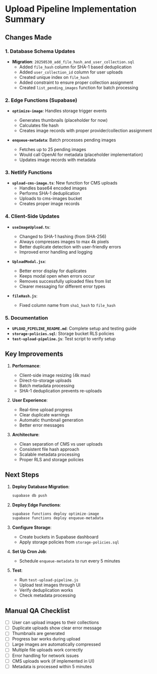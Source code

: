 # Upload Pipeline Implementation Summary

## Changes Made

### 1. Database Schema Updates
- **Migration**: `20250530_add_file_hash_and_user_collection.sql`
  - Added `file_hash` column for SHA-1 based deduplication
  - Added `user_collection_id` column for user uploads
  - Created unique index on `file_hash`
  - Added constraint to ensure proper collection assignment
  - Created `list_pending_images` function for batch processing

### 2. Edge Functions (Supabase)
- **`optimize-image`**: Handles storage trigger events
  - Generates thumbnails (placeholder for now)
  - Calculates file hash
  - Creates image records with proper provider/collection assignment
  
- **`enqueue-metadata`**: Batch processes pending images
  - Fetches up to 25 pending images
  - Would call OpenAI for metadata (placeholder implementation)
  - Updates image records with metadata

### 3. Netlify Functions
- **`upload-cms-image.ts`**: New function for CMS uploads
  - Handles base64 encoded images
  - Performs SHA-1 deduplication
  - Uploads to cms-images bucket
  - Creates proper image records

### 4. Client-Side Updates
- **`useImageUpload.ts`**:
  - Changed to SHA-1 hashing (from SHA-256)
  - Always compresses images to max 4k pixels
  - Better duplicate detection with user-friendly errors
  - Improved error handling and logging

- **`UploadModal.jsx`**:
  - Better error display for duplicates
  - Keeps modal open when errors occur
  - Removes successfully uploaded files from list
  - Clearer messaging for different error types

- **`fileHash.js`**:
  - Fixed column name from `sha1_hash` to `file_hash`

### 5. Documentation
- **`UPLOAD_PIPELINE_README.md`**: Complete setup and testing guide
- **`storage-policies.sql`**: Storage bucket RLS policies
- **`test-upload-pipeline.js`**: Test script to verify setup

## Key Improvements

1. **Performance**:
   - Client-side image resizing (4k max)
   - Direct-to-storage uploads
   - Batch metadata processing
   - SHA-1 deduplication prevents re-uploads

2. **User Experience**:
   - Real-time upload progress
   - Clear duplicate warnings
   - Automatic thumbnail generation
   - Better error messages

3. **Architecture**:
   - Clean separation of CMS vs user uploads
   - Consistent file hash approach
   - Scalable metadata processing
   - Proper RLS and storage policies

## Next Steps

1. **Deploy Database Migration**:
   ```bash
   supabase db push
   ```

2. **Deploy Edge Functions**:
   ```bash
   supabase functions deploy optimize-image
   supabase functions deploy enqueue-metadata
   ```

3. **Configure Storage**:
   - Create buckets in Supabase dashboard
   - Apply storage policies from `storage-policies.sql`

4. **Set Up Cron Job**:
   - Schedule `enqueue-metadata` to run every 5 minutes

5. **Test**:
   - Run `test-upload-pipeline.js`
   - Upload test images through UI
   - Verify deduplication works
   - Check metadata processing

## Manual QA Checklist

- [ ] User can upload images to their collections
- [ ] Duplicate uploads show clear error message
- [ ] Thumbnails are generated
- [ ] Progress bar works during upload
- [ ] Large images are automatically compressed
- [ ] Multiple file uploads work correctly
- [ ] Error handling for network issues
- [ ] CMS uploads work (if implemented in UI)
- [ ] Metadata is processed within 5 minutes
